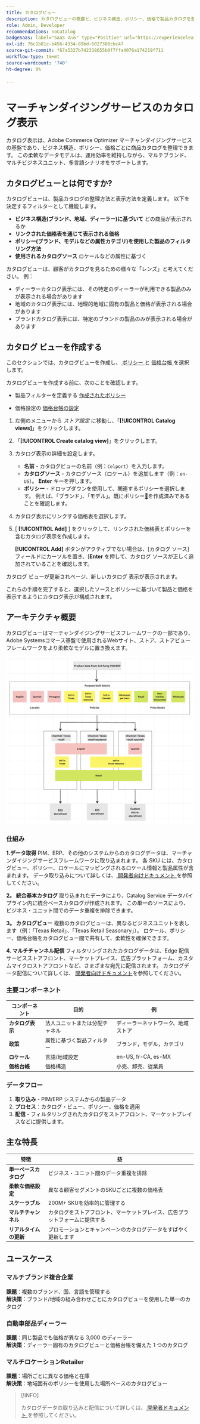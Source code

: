 ```yaml
---
title: カタログビュー
description: カタログビューの概要と、ビジネス構造、ポリシー、価格で製品カタログを整理するためのビューの作成方法について説明します。
role: Admin, Developer
recommendations: noCatalog
badgeSaas: label="SaaS のみ" type="Positive" url="https://experienceleague.adobe.com/ja/docs/commerce/user-guides/product-solutions" tooltip="Adobe Commerce as a Cloud ServiceおよびAdobe Commerce Optimizer プロジェクトにのみ適用されます（Adobeで管理される SaaS インフラストラクチャ）。"
exl-id: 76c1b81c-b456-4334-89bd-6027308cbc47
source-git-commit: f67a5327b742338655b0f7ffa4076a174219f711
workflow-type: tm+mt
source-wordcount: '740'
ht-degree: 0%

---
```



# マーチャンダイジングサービスのカタログ表示

カタログ表示は、Adobe Commerce Optimizer マーチャンダイジングサービスの基盤であり、ビジネス構造、ポリシー、価格ごとに商品カタログを整理できます。 この柔軟なデータモデルは、運用効率を維持しながら、マルチブランド、マルチビジネスユニット、多言語シナリオをサポートします。

## カタログビューとは何ですか?

カタログビューは、製品カタログの整理方法と表示方法を定義します。 以下を決定するフィルターとして機能します。

- **ビジネス構造(ブランド、地域、ディーラー)に基づいて** どの商品が表示されるか
- **リンクされた価格表を通じて表示される価格**
- **ポリシー(ブランド、モデルなどの属性カテゴリ)を使用した製品のフィルタリング方法**
- **使用されるカタログソース** ロケールなどの属性に基づく

カタログビューは、顧客がカタログを見るための様々な「レンズ」と考えてください。 例：

- ディーラーカタログ表示には、その特定のディーラーが利用できる製品のみが表示される場合があります
- 地域のカタログ表示には、地理的地域に固有の製品と価格が表示される場合があります
- ブランドカタログ表示には、特定のブランドの製品のみが表示される場合があります

## カタログ ビューを作成する

このセクションでは、カタログビューを作成し、[ ポリシー ](policies.md) と [ 価格台帳 ](pricebooks.md) を選択します。

カタログビューを作成する前に、次のことを確認します。

- 製品フィルターを定義する [ 作成されたポリシー ](policies.md)

- 価格設定の [ 価格台帳の設定 ](pricebooks.md)

1. 左側のメニューから _ストア設定_ に移動し、「**[!UICONTROL Catalog views]**」をクリックします。

1. 「**[!UICONTROL Create catalog view]**」をクリックします。&#x200B;

1. カタログ表示の詳細を設定します。

   - **名前** - カタログビューの名前（例：`Celport`）を入力します。&#x200B;
   - **カタログソース** - カタログソース（ロケール）を追加します（例：`en-US`）。 **Enter** キーを押します。
   - **ポリシー** - ドロップダウンを使用して、関連するポリシーを選択します。 例えば、「ブランド」、「モデル」。既にポリシー[&#128279;](policies.md)を作成済みであることを確認します。

1. カタログ表示にリンクする価格表を選択します。

1. [ **[!UICONTROL Add]** ] をクリックして、リンクされた価格表とポリシーを含むカタログ表示を作成します。

   **[!UICONTROL Add]** ボタンがアクティブでない場合は、[カタログ ソース] フィールドにカーソルを置き、&lbrack;**Enter** を押して、カタログ ソースが正しく追加されていることを確認します。

カタログ ビューが更新されページ、新しいカタログ 表示が表示されます。

これらの手順を完了すると、選択したソースとポリシーに基づいて製品と価格を表示するようにカタログ表示が構成されます。

## アーキテクチャ概要

カタログビューはマーチャンダイジングサービスフレームワークの一部であり、Adobe Systemsコマース基盤で使用されるWebサイト、ストア、ストアビューフレームワークをより柔軟なモデルに置き換えます。

![[!DNL Merchandising Services] 建築](../assets/merchandising-svcs-architecture.png)

### 仕組み

**1.データ取得**
PIM、ERP、その他のシステムからのカタログデータは、マーチャンダイジングサービスフレームワークに取り込まれます。 各 SKU には、カタログビュー、ポリシー、ロケールにマッピングされるロケール情報と製品属性が含まれます。 データ取り込みについて詳しくは、[ 開発者向けドキュメント ](https://developer-stage.adobe.com/commerce/services/composable-catalog) を参照してください。

**2。 統合基本カタログ**
取り込まれたデータにより、Catalog Service データパイプライン内に統合ベースカタログが作成されます。 この単一のソースにより、ビジネス・ユニット間でのデータ重複を排除できます。

**3。 カタログビュー**
複数のカタログビューは、異なるビジネスユニットを表します（例：「Texas Retail」、「Texas Retail Seasonary」）。 ロケール、ポリシー、価格台帳をカタログビュー間で共有して、柔軟性を確保できます。

**4. マルチチャンネル配信**
フィルタリングされたカタログデータは、Edge 配信サービスストアフロント、マーケットプレイス、広告プラットフォーム、カスタムマイクロストアフロントなど、さまざまな宛先に配信されます。 カタログデータ配信について詳しくは、 [開発者向けドキュメント](https://developer-stage.adobe.com/commerce/services/composable-catalog)を参照してください。

### 主要コンポーネント

| コンポーネント | 目的 | 例 |
|---|---|---|
| **カタログ表示** | 法人ユニットまたは分配チャネル | ディーラーネットワーク、地域ストア |
| **政策** | 属性に基づく製品フィルター | ブランド，モデル，カテゴリ |
| **ロケール** | 言語/地域設定 | en-US, fr-CA, es-MX |
| **価格台帳** | 価格構造 | 小売、卸売、従業員 |

### データフロー

1. **取り込み** - PIM/ERP システムからの製品データ
2. **プロセス**：カタログ・ビュー、ポリシー、価格を適用
3. **配信** - フィルタリングされたカタログをストアフロント、マーケットプレイスなどに提供します。

## 主な特長

| 特徴 | 益 |
|---|---|
| **単一ベースカタログ** | ビジネス・ユニット間のデータ重複を排除 |
| **柔軟な価格設定** | 異なる顧客セグメントのSKUごとに複数の価格表 |
| **スケーラブル** | 200M+ SKUを効率的に管理する |
| **マルチチャンネル** | カタログをストアフロント、マーケットプレイス、広告プラットフォームに提供する |
| **リアルタイムの更新** | プロモーションとキャンペーンのカタログデータをすばやく更新します |

## ユースケース

### マルチブランド複合企業

**課題**：複数のブランド、国、言語を管理する <br>
**解決策**：ブランド/地域の組み合わせごとにカタログビューを使用した単一のカタログ

### 自動車部品ディーラー

**課題**：同じ製品でも価格が異なる 3,000 のディーラー <br>
**解決策**：ディーラー固有のカタログビューと価格台帳を備えた 1 つのカタログ

### マルチロケーションRetailer

**課題**：場所ごとに異なる価格と在庫 <br>
**解決策**：地域固有のポリシーを使用した場所ベースのカタログビュー

>[!INFO]
>
>カタログデータの取り込みと配信について詳しくは、[ 開発者ドキュメント ](https://developer-stage.adobe.com/commerce/services/composable-catalog) を参照してください。
